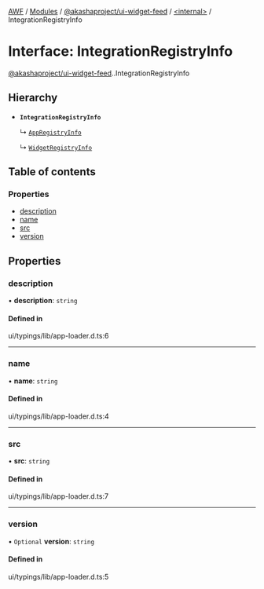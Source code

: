 [AWF](../README.md) / [Modules](../modules.md) / [@akashaproject/ui-widget-feed](../modules/akashaproject_ui_widget_feed.md) / [<internal\>](../modules/akashaproject_ui_widget_feed._internal_.md) / IntegrationRegistryInfo

# Interface: IntegrationRegistryInfo

[@akashaproject/ui-widget-feed](../modules/akashaproject_ui_widget_feed.md).[<internal>](../modules/akashaproject_ui_widget_feed._internal_.md).IntegrationRegistryInfo

## Hierarchy

- **`IntegrationRegistryInfo`**

  ↳ [`AppRegistryInfo`](akashaproject_ui_widget_feed._internal_.AppRegistryInfo.md)

  ↳ [`WidgetRegistryInfo`](akashaproject_ui_widget_feed._internal_.WidgetRegistryInfo.md)

## Table of contents

### Properties

- [description](akashaproject_ui_widget_feed._internal_.IntegrationRegistryInfo.md#description)
- [name](akashaproject_ui_widget_feed._internal_.IntegrationRegistryInfo.md#name)
- [src](akashaproject_ui_widget_feed._internal_.IntegrationRegistryInfo.md#src)
- [version](akashaproject_ui_widget_feed._internal_.IntegrationRegistryInfo.md#version)

## Properties

### description

• **description**: `string`

#### Defined in

ui/typings/lib/app-loader.d.ts:6

___

### name

• **name**: `string`

#### Defined in

ui/typings/lib/app-loader.d.ts:4

___

### src

• **src**: `string`

#### Defined in

ui/typings/lib/app-loader.d.ts:7

___

### version

• `Optional` **version**: `string`

#### Defined in

ui/typings/lib/app-loader.d.ts:5
